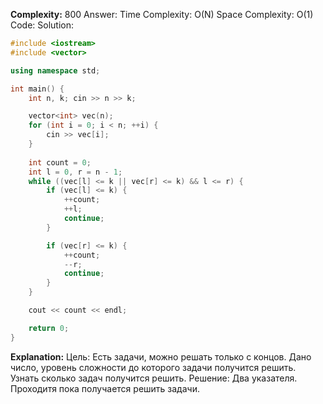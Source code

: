 **Complexity:** 800
Answer:
	Time Complexity: O(N)
	Space Complexity: O(1)
Code:
Solution:
```cpp
#include <iostream>
#include <vector>

using namespace std;

int main() {
    int n, k; cin >> n >> k;

    vector<int> vec(n);
    for (int i = 0; i < n; ++i) {
        cin >> vec[i];
    }
    
    int count = 0;
    int l = 0, r = n - 1;
    while ((vec[l] <= k || vec[r] <= k) && l <= r) {
        if (vec[l] <= k) {
            ++count;
            ++l;
            continue;
        }

        if (vec[r] <= k) {
            ++count;
            --r;
            continue;
        }
    }

    cout << count << endl;

    return 0;
}
```
**Explanation:**
	Цель: Есть задачи, можно решать только с концов. Дано число, уровень сложности до которого задачи получится решить. Узнать сколько задач получится решить.
	Решение: Два указателя. Проходитя пока получается решить задачи.